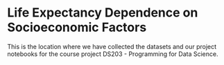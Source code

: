# Life Expectancy Dependence on Socioeconomic Factors
This is the location where we have collected the datasets and our project notebooks for the course project DS203 - Programming for Data Science.
